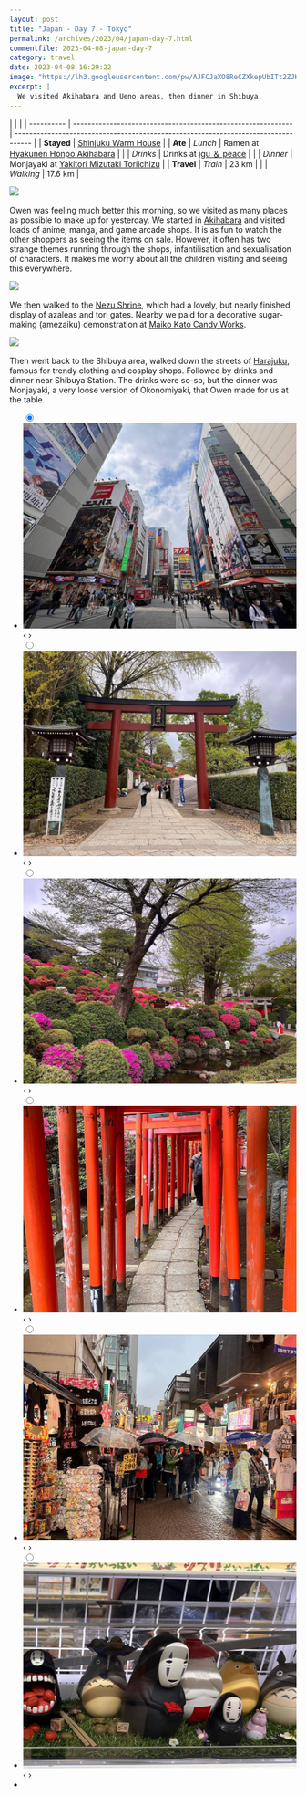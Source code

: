 ```yaml
---
layout: post
title: "Japan - Day 7 - Tokyo"
permalink: /archives/2023/04/japan-day-7.html
commentfile: 2023-04-08-japan-day-7
category: travel
date: 2023-04-08 16:29:22
image: "https://lh3.googleusercontent.com/pw/AJFCJaXO8ReCZXkepUbITt2ZJHlaU3tEHRWubOY3WLd_2shJ8bfAvravAyQr_m3ePO_51CWg_7pAa053JtCbpwr45V3yE-7jaQc4WvhZLQpOZZSgwVhxO_ie=w1920-h1080"
excerpt: |
  We visited Akihabara and Ueno areas, then dinner in Shibuya.
---
```


|            |                                                              |
| ---------- | ------------------------------------------------------------ | ---------------------------------------------------------------------------------- |
| **Stayed** | [Shinjuku Warm House](https://goo.gl/maps/x7HtrFioxFaYJSAt6) |
| **Ate**    | _Lunch_                                                      | Ramen at [Hyakunen Honpo Akihabara](https://goo.gl/maps/hFGTsd4aqk8wE2Pp8)         |
|            | _Drinks_                                                     | Drinks at [igu ＆ peace](https://goo.gl/maps/niSc5uSAKwdqTNZd7)                    |
|            | _Dinner_                                                     | Monjayaki at [Yakitori Mizutaki Toriichizu](https://goo.gl/maps/PN1TJM7smBEpLTA3A) |
| **Travel** | _Train_                                                      | 23 km                                                                              |
|            | _Walking_                                                    | 17.6 km                                                                            |

  <a href="https://lh3.googleusercontent.com/tYpiGv_Nr6QVoaAsmMxTtg4OSw2kCp4HZJKsSWzvGvUCWu3Sz1PYGlIXur4brAbfK2QjBaZ1rrMYDQw4dnCmhYpyFLJq6wznmKtTkYAB5pgptk2SqM9UlipXr2QfF2Lb8FRgZugNetE=w1920-h1080" target="_blank">
    <img src="https://lh3.googleusercontent.com/tYpiGv_Nr6QVoaAsmMxTtg4OSw2kCp4HZJKsSWzvGvUCWu3Sz1PYGlIXur4brAbfK2QjBaZ1rrMYDQw4dnCmhYpyFLJq6wznmKtTkYAB5pgptk2SqM9UlipXr2QfF2Lb8FRgZugNetE=h480" />
  </a>

Owen was feeling much better this morning, so we visited as many places as possible to make up for yesterday. We started in [Akihabara](https://goo.gl/maps/WWma2tp3TbmtvF1e9) and visited loads of anime, manga, and game arcade shops. It is as fun to watch the other shoppers as seeing the items on sale. However, it often has two strange themes running through the shops, infantilisation and sexualisation of characters. It makes me worry about all the children visiting and seeing this everywhere.

  <a href="https://lh3.googleusercontent.com/C6gBs-o5K9tMzDbI1-UhLiM7URn5Nc0NGNmGG-cyVeafx1azwQBhTVZcO__4Sca4_S06o6M5aBu7gbM6AzcTsEGYGFPUe4PILy47lKOzSjti9Km7loALXS5oQa4HgIaNuJPOwnKJ_UM=w1920-h1080" target="_blank">
    <img src="https://lh3.googleusercontent.com/C6gBs-o5K9tMzDbI1-UhLiM7URn5Nc0NGNmGG-cyVeafx1azwQBhTVZcO__4Sca4_S06o6M5aBu7gbM6AzcTsEGYGFPUe4PILy47lKOzSjti9Km7loALXS5oQa4HgIaNuJPOwnKJ_UM=h480" />
  </a>

We then walked to the [Nezu Shrine](https://goo.gl/maps/J6NH6LV95f1hBBoK6), which had a lovely, but nearly finished, display of azaleas and tori gates. Nearby we paid for a decorative sugar-making (amezaiku) demonstration at [Maiko Kato Candy Works](https://goo.gl/maps/8nKijU5j5mh1nCyT7).

  <a href="https://lh3.googleusercontent.com/vVPfEg80kYdSHVCwUB0FdXV7Z-gCWGV-frGP_wOcpowCtd221BwpNcidtDstbpxnxb7pA9d5-zjk73opnRFIw0R7Lq6DSigCQHan2EhQba2UNaASl778qiMZs2qPK41Zyg6YdPbA4Wk=w1920-h1080" target="_blank">
    <img src="https://lh3.googleusercontent.com/vVPfEg80kYdSHVCwUB0FdXV7Z-gCWGV-frGP_wOcpowCtd221BwpNcidtDstbpxnxb7pA9d5-zjk73opnRFIw0R7Lq6DSigCQHan2EhQba2UNaASl778qiMZs2qPK41Zyg6YdPbA4Wk=h480" />
  </a>

Then went back to the Shibuya area, walked down the streets of [Harajuku](https://goo.gl/maps/LppSz9qxWvz9LvHJ8), famous for trendy clothing and cosplay shops. Followed by drinks and dinner near Shibuya Station. The drinks were so-so, but the dinner was Monjayaki, a very loose version of Okonomiyaki, that Owen made for us at the table.

<ul class="slides">
    <input type="radio" name="radio-btn" id="img-1" checked="checked" />
    <li class="slide-container">
        <div class="slide">
          <a href="/assets/images/insta/339977242_124433880546203_5445684521590094791_n_18076250110358332.jpg"><img src="/assets/images/insta/339977242_124433880546203_5445684521590094791_n_18076250110358332.jpg" /></a>
        </div>
    <div class="nav">
      <label for="img-6" class="prev">&#x2039;</label>
      <label for="img-2" class="next">&#x203a;</label>
    </div>
    </li>
        <input type="radio" name="radio-btn" id="img-2"  />
    <li class="slide-container">
        <div class="slide">
          <a href="/assets/images/insta/340163850_1268271137112656_3542757664195775483_n_18023275309501971.jpg"><img src="/assets/images/insta/340163850_1268271137112656_3542757664195775483_n_18023275309501971.jpg" /></a>
        </div>
    <div class="nav">
      <label for="img-1" class="prev">&#x2039;</label>
      <label for="img-3" class="next">&#x203a;</label>
    </div>
    </li>
        <input type="radio" name="radio-btn" id="img-3"  />
    <li class="slide-container">
        <div class="slide">
          <a href="/assets/images/insta/339955493_2511858082295881_7627796107508664803_n_18016585636558247.jpg"><img src="/assets/images/insta/339955493_2511858082295881_7627796107508664803_n_18016585636558247.jpg" /></a>
        </div>
    <div class="nav">
      <label for="img-2" class="prev">&#x2039;</label>
      <label for="img-4" class="next">&#x203a;</label>
    </div>
    </li>
        <input type="radio" name="radio-btn" id="img-4"  />
    <li class="slide-container">
        <div class="slide">
          <a href="/assets/images/insta/340310535_1186555578545240_4245329504932867657_n_18211626496234219.jpg"><img src="/assets/images/insta/340310535_1186555578545240_4245329504932867657_n_18211626496234219.jpg" /></a>
        </div>
    <div class="nav">
      <label for="img-3" class="prev">&#x2039;</label>
      <label for="img-5" class="next">&#x203a;</label>
    </div>
    </li>
        <input type="radio" name="radio-btn" id="img-5"  />
    <li class="slide-container">
        <div class="slide">
          <a href="/assets/images/insta/340200808_1705628036533822_153409181218593261_n_17922219407693790.jpg"><img src="/assets/images/insta/340200808_1705628036533822_153409181218593261_n_17922219407693790.jpg" /></a>
        </div>
    <div class="nav">
      <label for="img-4" class="prev">&#x2039;</label>
      <label for="img-6" class="next">&#x203a;</label>
    </div>
    </li>
    <input type="radio" name="radio-btn" id="img-6" />
    <li class="slide-container">
        <div class="slide">
          <a href="/assets/images/insta/340012681_231703492746257_1704859779943405567_n_18013365874524506.jpg"><img src="/assets/images/insta/340012681_231703492746257_1704859779943405567_n_18013365874524506.jpg" /></a>
        </div>
    <div class="nav">
      <label for="img-5" class="prev">&#x2039;</label>
      <label for="img-1" class="next">&#x203a;</label>
    </div>
    </li>
<li class="nav-dots">
      <label for="img-1" class="nav-dot" id="img-dot-1"></label>
      <label for="img-2" class="nav-dot" id="img-dot-2"></label>
      <label for="img-3" class="nav-dot" id="img-dot-3"></label>
      <label for="img-4" class="nav-dot" id="img-dot-4"></label>
      <label for="img-5" class="nav-dot" id="img-dot-5"></label>
      <label for="img-6" class="nav-dot" id="img-dot-6"></label>
</li>
</ul>
